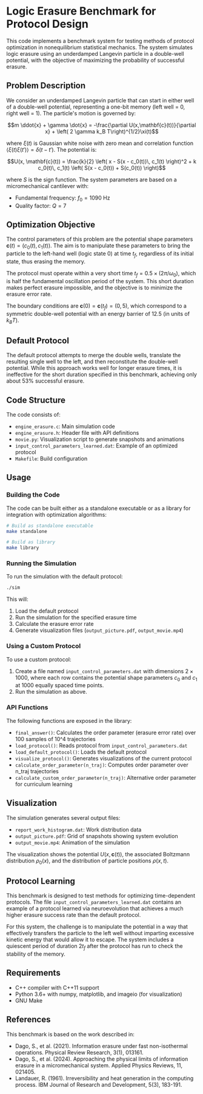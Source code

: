 # Logic Erasure Benchmark for Protocol Design

This code implements a benchmark system for testing methods of protocol optimization in nonequilibrium statistical mechanics. The system simulates logic erasure using an underdamped Langevin particle in a double-well potential, with the objective of maximizing the probability of successful erasure.

## Problem Description

We consider an underdamped Langevin particle that can start in either well of a double-well potential, representing a one-bit memory (left well = 0, right well = 1). The particle's motion is governed by:

$$m \ddot{x} + \gamma \dot{x} = -\frac{\partial U(x,\mathbf{c}(t))}{\partial x} + \left( 2 \gamma k_B T\right)^{1/2}\xi(t)$$

where $\xi(t)$ is Gaussian white noise with zero mean and correlation function $\langle\xi(t) \xi(t')\rangle = \delta(t-t')$. The potential is:

$$U(x, \mathbf{c}(t)) = \frac{k}{2} \left( x - S(x - c_0(t))\, c_1(t) \right)^2 + k c_0(t)\, c_1(t) \left( S(x - c_0(t)) + S(c_0(t)) \right)$$

where $S$ is the sign function. The system parameters are based on a micromechanical cantilever with:
- Fundamental frequency: $f_0 = 1090$ Hz
- Quality factor: $Q = 7$

## Optimization Objective

The control parameters of this problem are the potential shape parameters $\mathbf{c}(t) = (c_0(t), c_1(t))$. The aim is to manipulate these parameters to bring the particle to the left-hand well (logic state 0) at time $t_f$, regardless of its initial state, thus erasing the memory.

The protocol must operate within a very short time $t_f = 0.5 \times (2\pi/\omega_0)$, which is half the fundamental oscillation period of the system. This short duration makes perfect erasure impossible, and the objective is to minimize the erasure error rate.

The boundary conditions are $\mathbf{c}(0) = \mathbf{c}(t_f) = (0, 5)$, which correspond to a symmetric double-well potential with an energy barrier of $12.5$ (in units of $k_B T$).

## Default Protocol

The default protocol attempts to merge the double wells, translate the resulting single well to the left, and then reconstitute the double-well potential. While this approach works well for longer erasure times, it is ineffective for the short duration specified in this benchmark, achieving only about 53% successful erasure.

## Code Structure

The code consists of:
- `engine_erasure.c`: Main simulation code
- `engine_erasure.h`: Header file with API definitions
- `movie.py`: Visualization script to generate snapshots and animations
- `input_control_parameters_learned.dat`: Example of an optimized protocol
- `Makefile`: Build configuration

## Usage

### Building the Code

The code can be built either as a standalone executable or as a library for integration with optimization algorithms:

```bash
# Build as standalone executable
make standalone

# Build as library
make library
```

### Running the Simulation

To run the simulation with the default protocol:

```bash
./sim
```

This will:
1. Load the default protocol
2. Run the simulation for the specified erasure time
3. Calculate the erasure error rate
4. Generate visualization files (`output_picture.pdf`, `output_movie.mp4`)

### Using a Custom Protocol

To use a custom protocol:
1. Create a file named `input_control_parameters.dat` with dimensions $2 \times 1000$, where each row contains the potential shape parameters $c_0$ and $c_1$ at 1000 equally spaced time points.
2. Run the simulation as above.

### API Functions

The following functions are exposed in the library:

- `final_answer()`: Calculates the order parameter (erasure error rate) over 100 samples of 10^4 trajectories
- `load_protocol()`: Reads protocol from `input_control_parameters.dat`
- `load_default_protocol()`: Loads the default protocol
- `visualize_protocol()`: Generates visualizations of the current protocol
- `calculate_order_parameter(n_traj)`: Computes order parameter over n_traj trajectories
- `calculate_custom_order_parameter(n_traj)`: Alternative order parameter for curriculum learning

## Visualization

The simulation generates several output files:

- `report_work_histogram.dat`: Work distribution data
- `output_picture.pdf`: Grid of snapshots showing system evolution
- `output_movie.mp4`: Animation of the simulation

The visualization shows the potential $U(x,\mathbf{c}(t))$, the associated Boltzmann distribution $\rho_0(x)$, and the distribution of particle positions $\rho(x,t)$.

## Protocol Learning

This benchmark is designed to test methods for optimizing time-dependent protocols. The file `input_control_parameters_learned.dat` contains an example of a protocol learned via neuroevolution that achieves a much higher erasure success rate than the default protocol.

For this system, the challenge is to manipulate the potential in a way that effectively transfers the particle to the left well without imparting excessive kinetic energy that would allow it to escape. The system includes a quiescent period of duration $2t_f$ after the protocol has run to check the stability of the memory.

## Requirements

- C++ compiler with C++11 support
- Python 3.6+ with numpy, matplotlib, and imageio (for visualization)
- GNU Make

## References

This benchmark is based on the work described in:
- Dago, S., et al. (2021). Information erasure under fast non-isothermal operations. Physical Review Research, 3(1), 013161.
- Dago, S., et al. (2024). Approaching the physical limits of information erasure in a micromechanical system. Applied Physics Reviews, 11, 021405.
- Landauer, R. (1961). Irreversibility and heat generation in the computing process. IBM Journal of Research and Development, 5(3), 183-191.